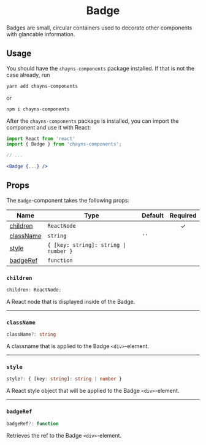 <div align="center"><h1>Badge</h1></div>

Badges are small, circular containers used to decorate other components with
glancable information.

## Usage

You should have the `chayns-components` package installed. If that is not the
case already, run

```bash
yarn add chayns-components
```

or

```bash
npm i chayns-components
```

After the `chayns-components` package is installed, you can import the component
and use it with React:

```jsx
import React from 'react'
import { Badge } from 'chayns-components';

// ...

<Badge {...} />
```

## Props

The `Badge`-component takes the following props:

| Name                    | Type                                  | Default | Required |
| ----------------------- | ------------------------------------- | ------- | :------: |
| [children](#children)   | `ReactNode`                           |         |    ✓     |
| [className](#classname) | `string`                              | `''`    |          |
| [style](#style)         | `{ [key: string]: string \| number }` |         |          |
| [badgeRef](#badgeref)   | `function`                            |         |          |

### `children`

```ts
children: ReactNode;
```

A React node that is displayed inside of the Badge.

---

### `className`

```ts
className?: string
```

A classname that is applied to the Badge `<div>`-element.

---

### `style`

```ts
style?: { [key: string]: string | number }
```

A React style object that will be applied to the Badge `<div>`-element.

---

### `badgeRef`

```ts
badgeRef?: function
```

Retrieves the ref to the Badge `<div>`-element.
